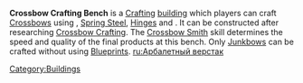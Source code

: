 **Crossbow Crafting Bench** is a [Crafting](Crafting.md "wikilink")
[building](Buildings_List.md "wikilink") which players can craft
[Crossbows](Crossbows.md "wikilink") using [](Steel_Bars.md), [Spring Steel](Spring_Steel.md "wikilink"),
[Hinges](Hinge.md "wikilink") and [](Crossbow_Parts.md). It can be constructed after
researching [Crossbow Crafting](Crossbow_Crafting_(Tech).md "wikilink").
The [Crossbow Smith](Crossbow_Smith.md "wikilink") skill determines the
speed and quality of the final products at this bench. Only
[Junkbows](Junkbow.md "wikilink") can be crafted without using
[Blueprints](Blueprints.md "wikilink"). [ru:Арбалетный
верстак](ru:Арбалетный_верстак "wikilink")

[Category:Buildings](Category:Buildings "wikilink")